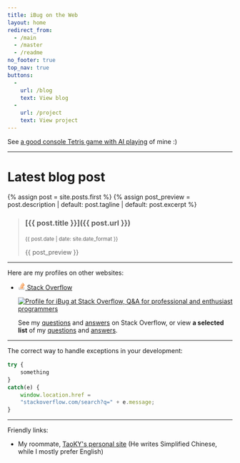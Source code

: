 ```yaml
---
title: iBug on the Web
layout: home
redirect_from: 
  - /main
  - /master
  - /readme
no_footer: true
top_nav: true
buttons:
  -
    url: /blog
    text: View blog
  -
    url: /project
    text: View project
---
```



See [a good console Tetris game with AI playing][TetrisAI] of mine :)

---

# Latest blog post

{% assign post = site.posts.first %}
{% assign post_preview = post.description | default: post.tagline | default: post.excerpt %}

> ### [{{ post.title }}]({{ post.url }})
> <small><time>{{ post.date | date: site.date_format }}</time></small>
>
> {{ post_preview }}

---

Here are my profiles on other websites:

- [<img src="image/so-icon.png" width="16" height="16" /> Stack Overflow][so]

  [![Profile for iBug at Stack Overflow, Q&A for professional and enthusiast programmers](https://stackoverflow.com/users/flair/5958455.png)][so]

  See my [questions][so-q] and [answers][so-a] on Stack Overflow, or view **a selected list** of my [questions][so-sq] and [answers][so-sa].

---

The correct way to handle exceptions in your development:

```javascript
try {
    something
}
catch(e) {
    window.location.href =
    "stackoverflow.com/search?q=" + e.message;
}
```

---

Friendly links:

- My roommate, [TaoKY's personal site](https://taoky.github.io) (He writes Simplified Chinese, while I mostly prefer English)


<!-- Links Section -->

  [TetrisAI]: https://ibug.github.io/TetrisAI
  [blog]: https://ibug.github.io/blog
  [pp]: https://ibug.github.io/project
  [gh]: https://github.com/iBug
  [so]: https://stackoverflow.com/users/5958455/ibug "Profile for iBug at Stack Overflow, Q&A for professional and enthusiast programmers"
  [so-q]: https://stackoverflow.com/users/5958455/ibug?tab=questions "iBug's questions on Stack Overflow"
  [so-a]: https://stackoverflow.com/users/5958455/ibug?tab=answers "iBug's answers on Stack Overflow"
  [so-sq]: https://ibug.github.io/so/selected-questions
  [so-sa]: https://ibug.github.io/so/selected-answers
